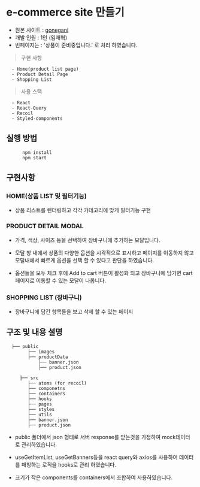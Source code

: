 # e-commerce site 만들기

- 원본 사이트 : [gonegani](https://gonegani.id/home)
- 개발 인원 : 1인 (임재혁)
- 빈페이지는 : '상품이 준비중입니다.' 로 처리 하였습니다.

> 구현 사항

      - Home(product list page)
      - Product Detail Page
      - Shopping List

> 사용 스택

      - React
      - React-Query
      - Recoil
      - Styled-components

## 실행 방법

```
      npm install
      npm start
```

## 구현사항

### HOME(상품 LIST 및 필터기능)

- 상품 리스트를 렌더링하고 각각 카테고리에 맞게 필터기능 구현

### PRODUCT DETAIL MODAL

- 가격, 색상, 사이즈 등을 선택하여 장바구니에 추가하는 모달입니다.

- 모달 창 내에서 상품의 다양한 옵션을 시각적으로 표시하고 페이지를 이동하지 않고 모달내에서 빠르게 옵션을 선택 할 수 있다고 판단을 하였습니다.

- 옵션들을 모두 체크 후에 Add to cart 버튼이 활성화 되고 장바구니에 담기면 cart페이지로 이동할 수 있는 모달이 나옵니다.

### SHOPPING LIST (장바구니)

- 장바구니에 담긴 항목들을 보고 삭제 할 수 있는 페이지

## 구조 및 내용 설명

      ├── public
            ├── images
            ├── productData
                ├── banner.json
                ├── product.json

         ├── src
            ├── atoms (for recoil)
            ├── componetns
            ├── containers
            ├── hooks
            ├── pages
            ├── styles
            ├── utils
            ├── banner.json
            ├── product.json

- public 폴더에서 json 형태로 서버 response를 받는것을 가정하여 mock데이터로 관리하였습니다.

- useGetItemList, useGetBanners등을 react query와 axios를 사용하여 데이터를 패칭하는 로직을 hooks로 관리 하였습니다.

- 크기가 작은 components를 containers에서 조합하여 사용하였습니다.
